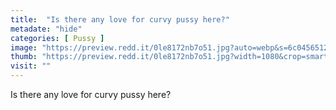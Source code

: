 ```yaml
---
title:  "Is there any love for curvy pussy here?"
metadate: "hide"
categories: [ Pussy ]
image: "https://preview.redd.it/0le8172nb7o51.jpg?auto=webp&s=6c0456512fee07c59322d8620b7034fa7885b4ea"
thumb: "https://preview.redd.it/0le8172nb7o51.jpg?width=1080&crop=smart&auto=webp&s=3adb483b0f59170f94e51682bb2c3f37c18a891d"
visit: ""
---
```

Is there any love for curvy pussy here?
